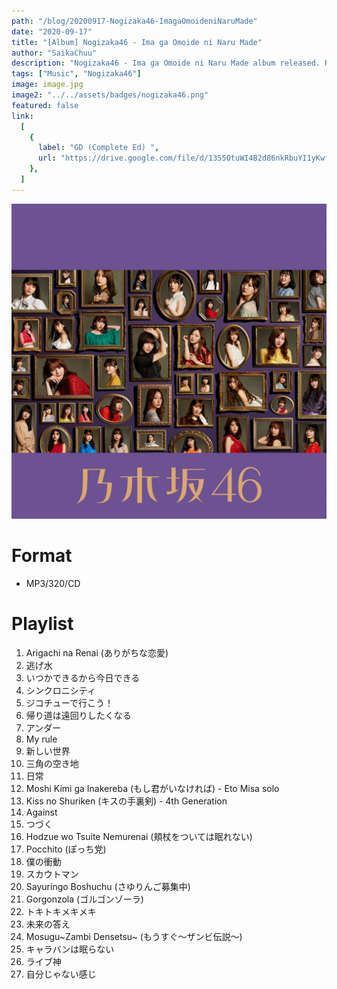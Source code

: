 ```yaml
---
path: "/blog/20200917-Nogizaka46-ImagaOmoideniNaruMade"
date: "2020-09-17"
title: "[Album] Nogizaka46 - Ima ga Omoide ni Naru Made"
author: "SaikaChuu"
description: "Nogizaka46 - Ima ga Omoide ni Naru Made album released. Recommended Music!"
tags: ["Music", "Nogizaka46"]
image: image.jpg
image2: "../../assets/badges/nogizaka46.png"
featured: false
link:
  [
    {
      label: "GD (Complete Ed) ",
      url: "https://drive.google.com/file/d/1355OtuWI4B2d86nkRbuYI1yKwfSLCBOY/view?usp=sharing",
    },
  ]
---
```


![Nogizaka46 - Ima ga Omoide ni Naru Made](./image.jpg)

# Format

- MP3/320/CD

# Playlist

1. Arigachi na Renai (ありがちな恋愛)
2. 逃げ水
3. いつかできるから今日できる
4. シンクロニシティ
5. ジコチューで行こう！
6. 帰り道は遠回りしたくなる
7. アンダー
8. My rule
9. 新しい世界
10. 三角の空き地
11. 日常
12. Moshi Kimi ga Inakereba (もし君がいなければ) - Eto Misa solo
13. Kiss no Shuriken (キスの手裏剣) - 4th Generation
14. Against
15. つづく
16. Hodzue wo Tsuite Nemurenai (頬杖をついては眠れない)
17. Pocchito (ぽっち党)
18. 僕の衝動
19. スカウトマン
20. Sayuringo Boshuchu (さゆりんご募集中)
21. Gorgonzola (ゴルゴンゾーラ)
22. トキトキメキメキ
23. 未来の答え
24. Mosugu~Zambi Densetsu~ (もうすぐ～ザンビ伝説～)
25. キャラバンは眠らない
26. ライブ神
27. 自分じゃない感じ

